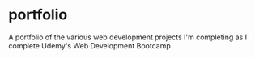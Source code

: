 # portfolio
A portfolio of the various web development projects I'm completing as I complete Udemy's Web Development Bootcamp
